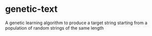 # genetic-text
A genetic learning algorithm to produce a target string starting from a population of random strings of the same length
